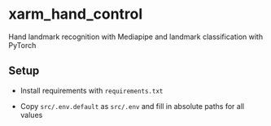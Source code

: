 # xarm_hand_control

Hand landmark recognition with Mediapipe and landmark classification with PyTorch

## Setup

- Install requirements with `requirements.txt`

- Copy  `src/.env.default` as `src/.env` and fill in absolute paths for all values

